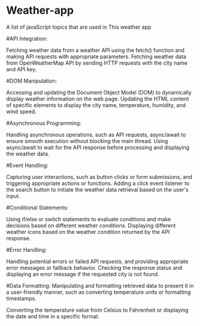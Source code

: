 # Weather-app
 A list of javaScript topics that are used in This weather app

#API Integration:

Fetching weather data from a weather API using the fetch() function and making API requests with appropriate parameters.
Fetching weather data from OpenWeatherMap API by sending HTTP requests with the city name and API key.

#DOM Manipulation: 

Accessing and updating the Document Object Model (DOM) to dynamically display weather information on the web page.
Updating the HTML content of specific elements to display the city name, temperature, humidity, and wind speed.

#Asynchronous Programming:

Handling asynchronous operations, such as API requests, async/await to ensure smooth execution without blocking the main thread.
Using async/await to wait for the API response before processing and displaying the weather data.

#Event Handling:

Capturing user interactions, such as button clicks or form submissions, and triggering appropriate actions or functions.
Adding a click event listener to the search button to initiate the weather data retrieval based on the user's input.

#Conditional Statements: 

Using if/else or switch statements to evaluate conditions and make decisions based on different weather conditions.
Displaying different weather icons based on the weather condition returned by the API response.

#Error Handling:

Handling potential errors or failed API requests, and providing appropriate error messages or fallback behavior.
Checking the response status and displaying an error message if the requested city is not found.

#Data Formatting: Manipulating and formatting retrieved data to present it in a user-friendly manner, such as converting temperature units or formatting timestamps.

Converting the temperature value from Celsius to Fahrenheit or displaying the date and time in a specific format.

